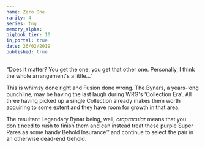 ```yaml
---
name: Zero One
rarity: 4
series: tng
memory_alpha:
bigbook_tier: 10
in_portal: true
date: 26/02/2019
published: true
---
```


"Does it matter? You get the one, you get that other one. Personally, I think the whole arrangement's a little..."

This is whimsy done right and Fusion done wrong. The Bynars, a years-long punchline, may be having the last laugh during WRG's 'Collection Era'. All three having picked up a single Collection already makes them worth acquiring to some extent and they have room for growth in that area.

The resultant Legendary Bynar being, well, *craptacular* means that you don't need to rush to finish them and can instead treat these purple Super Rares as some handy Behold Insurance™ and continue to select the pair in an otherwise dead-end Gehold.

